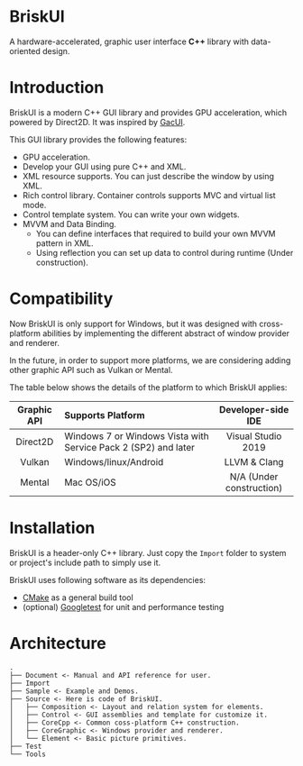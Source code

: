 # BriskUI
A hardware-accelerated, graphic user interface **C++** library with data-oriented design.

# Introduction
BriskUI is a modern C++ GUI library and provides GPU acceleration, which powered by Direct2D. It was inspired by [GacUI](https://github.com/vczh-libraries/GacUI).

This GUI library provides the following features:
- GPU acceleration.
- Develop your GUI using pure C++ and XML.
- XML resource supports. You can just describe the window by using XML.
- Rich control library. Container controls supports MVC and virtual list mode.
- Control template system. You can write your own widgets.
- MVVM and Data Binding.
  + You can define interfaces that required to build your own MVVM pattern in XML.
  + Using reflection you can set up data to control during runtime (Under construction).

# Compatibility
Now BriskUI is only support for Windows, but it was designed with cross-platform abilities by implementing the different abstract of window provider and renderer.

In the future, in order to support more platforms, we are considering adding other graphic API such as Vulkan or Mental.

The table below shows the details of the platform to which BriskUI applies:

| Graphic API | Supports Platform                                               |    Developer-side IDE    |
|:-----------:|:----------------------------------------------------------------|:------------------------:|
|   Direct2D  | Windows 7 or Windows Vista with Service Pack 2 (SP2) and later  |    Visual Studio 2019    |
|   Vulkan    | Windows/linux/Android                                           |       LLVM & Clang       |
|   Mental    | Mac OS/iOS                                                      | N/A (Under construction) |

# Installation
BriskUI is a header-only C++ library. Just copy the `Import` folder to system or project's include path to simply use it.

BriskUI uses following software as its dependencies:
- [CMake](https://cmake.org/) as a general build tool
- (optional) [Googletest](https://github.com/google/googletest/) for unit and performance testing

# Architecture
```
.
├── Document <- Manual and API reference for user.
├── Import
├── Sample <- Example and Demos.
├── Source <- Here is code of BriskUI.
│   ├── Composition <- Layout and relation system for elements.
│   ├── Control <- GUI assemblies and template for customize it.
│   ├── CoreCpp <- Common coss-platform C++ construction.
│   ├── CoreGraphic <- Windows provider and renderer.
│   └── Element <- Basic picture primitives.
├── Test
└── Tools
```